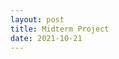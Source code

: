 ```yaml
---
layout: post
title: Midterm Project
date: 2021-10-21
---
```


<!-- Need to break this up into milestones for ease.. maybe a project proposal.. research.. outline of scope etc -->
